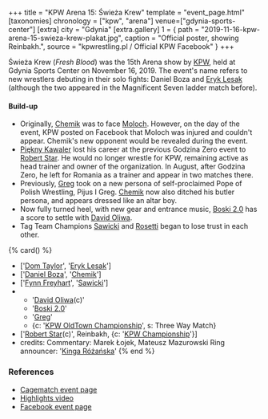+++
title = "KPW Arena 15: Świeża Krew"
template = "event_page.html"
[taxonomies]
chronology = ["kpw", "arena"]
venue=["gdynia-sports-center"]
[extra]
city = "Gdynia"
[extra.gallery]
1 = { path = "2019-11-16-kpw-arena-15-swieza-krew-plakat.jpg", caption = "Official poster, showing Reinbakh.", source = "kpwrestling.pl / Official KPW Facebook" }
+++

Świeża Krew (_Fresh Blood_) was the 15th Arena show by [KPW](@/o/kpw.md), held at Gdynia Sports Center on November 16, 2019. The event's name refers to new wrestlers debuting in their solo fights: Daniel Boza and [Eryk Lesak](@/w/eryk-lesak.md) (although the two appeared in the Magnificent Seven ladder match before).

#### Build-up

* Originally, [Chemik](@/w/chemik.md) was to face [Moloch](@/w/moloch.md). However, on the day of the event, KPW posted on Facebook that Moloch was injured and couldn't appear. Chemik's new opponent would be revealed during the event.
* [Piękny Kawaler](@/w/piekny-kawaler.md) lost his career at the previous Godzina Zero event to [Robert Star](@/w/robert-star.md). He would no longer wrestle for KPW, remaining active as head trainer and owner of the organization. In August, after Godzina Zero, he left for Romania as a trainer and appear in two matches there.
* Previously, [Greg](@/w/greg.md) took on a new persona of self-proclaimed Pope of Polish Wrestling, Pijus I Greg. [Chemik](@/w/chemik.md) now also ditched his butler persona, and appears dressed like an altar boy.
* Now fully turned heel, with new gear and entrance music, [Boski 2.0](@/w/ostrowski.md) has a score to settle with [David Oliwa](@/w/david-oliwa.md).
* Tag Team Champions [Sawicki](@/w/sawicki.md) and [Rosetti](@/w/rosetti.md) began to lose trust in each other.

{% card() %}
- ['[Dom Taylor](@/w/dom-taylor.md)', '[Eryk Lesak](@/w/eryk-lesak.md)']
- ['[Daniel Boza](@/w/mutant.md)', '[Chemik](@/w/chemik.md)']
- ['[Fynn Freyhart](@/w/fynn-freyhart.md)', '[Sawicki](@/w/sawicki.md)']
- - '[David Oliwa](@/w/david-oliwa.md)(c)'
  - '[Boski 2.0](@/w/ostrowski.md)'
  - '[Greg](@/w/greg.md)'
  - {c: '[KPW OldTown Championship](@/c/kpw-old-town-championship.md)', s: Three Way Match}
- ['[Robert Star](@/w/robert-star.md)(c)', Reinbakh, {c: '[KPW Championship](@/c/kpw-championship.md)'}]
- credits:
    Commentary: Marek Łojek, Mateusz Mazurowski
    Ring announcer: '[Kinga Różańska](@/w/kinga-miotke.md)'
{% end %}

### References

* [Cagematch event page](https://www.cagematch.net/?id=1&nr=247706)
* [Highlights video](https://www.youtube.com/watch?v=cpIp2EJHK2I)
* [Facebook event page](https://www.facebook.com/events/503462513806599/)
